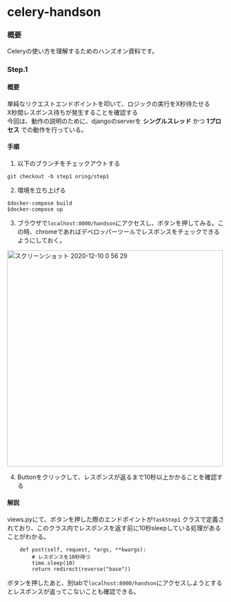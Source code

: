 # celery-handson
### 概要
 Celeryの使い方を理解するためのハンズオン資料です。
  
### Step.1
#### 概要
単純なリクエストエンドポイントを叩いて、ロジックの実行をX秒待たせる<br>
X秒間レスポンス待ちが発生することを確認する<br>
今回は、動作の説明のために、djangoのserverを **シングルスレッド** かつ **1プロセス** での動作を行っている。

#### 手順
1. 以下のブランチをチェックアウトする
```shell
git checkout -b step1 oring/step1
```

2. 環境を立ち上げる
```
$docker-compose build
$docker-compose up
```

3. ブラウザで`localhost:8000/handson`にアクセスし、ボタンを押してみる。この時、chromeであればデベロッパーツールでレスポンスをチェックできるようにしておく。
<img width="500" alt="スクリーンショット 2020-12-10 0 56 29" src="https://user-images.githubusercontent.com/2268153/101653395-a1d23700-3a82-11eb-8219-a07154ed878d.png">

4. Buttonをクリックして、レスポンスが返るまで10秒以上かかることを確認する

#### 解説
views.pyにて、ボタンを押した際のエンドポイントが`TaskStep1` クラスで定義されており、このクラス内でレスポンスを返す前に10秒sleepしている処理があることがわかる。<br>
```
    def post(self, request, *args, **kwargs):
        # レスポンスを10秒待つ
        time.sleep(10)
        return redirect(reverse("base"))
```

ボタンを押したあと、別tabで`localhost:8000/handson`にアクセスしようとするとレスポンスが返ってこないことも確認できる。
